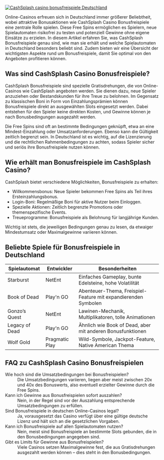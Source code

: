 [![CashSplash casino bonusfreispiele Deutschland](https://123-caf.pages.dev/gitsignup.png)](https://vrmoo.ru/Bt82HjjY)

<p>Online-Casinos erfreuen sich in Deutschland immer größerer Beliebtheit, wobei attraktive Bonusaktionen wie CashSplash Casino Bonusfreispiele eine zentrale Rolle spielen. Diese Free Spins ermöglichen es Spielern, neue Spielautomaten risikofrei zu testen und potenziell Gewinne ohne eigene Einsätze zu erzielen. In diesem Artikel erfahren Sie, was CashSplash Bonusfreispiele genau sind, wie man sie erhält und welche Spielautomaten in Deutschland besonders beliebt sind. Zudem bieten wir eine Übersicht der wichtigsten Aspekte rund um Bonusfreispiele, damit Sie optimal von den Angeboten profitieren können.</p>  <h2>Was sind CashSplash Casino Bonusfreispiele?</h2> <p>CashSplash Bonusfreispiele sind spezielle Gratisdrehungen, die von Online-Casinos wie CashSplash angeboten werden. Sie dienen dazu, neue Spieler anzuziehen oder Bestandskunden für ihre Treue zu belohnen. Im Gegensatz zu klassischen Boni in Form von Einzahlungsprämien können Bonusfreispiele direkt an ausgewählten Slots eingesetzt werden. Dabei entstehen für den Spieler keine direkten Kosten, und Gewinne können je nach Bonusbedingungen ausgezahlt werden.</p> <p>Die Free Spins sind oft an bestimmte Bedingungen geknüpft, etwa an eine Mindest-Einzahlung oder Umsatzanforderungen. Ebenso kann die Gültigkeit zeitlich begrenzt sein. In Deutschland ist es wichtig, auf die Lizenzierung und die rechtlichen Rahmenbedingungen zu achten, sodass Spieler sicher und seriös ihre Bonusfreispiele nutzen können.</p>  <h2>Wie erhält man Bonusfreispiele im CashSplash Casino?</h2> <p>CashSplash bietet verschiedene Möglichkeiten, Bonusfreispiele zu erhalten:</p> <ul> <li>Willkommensbonus: Neue Spieler bekommen Free Spins als Teil ihres Ersteinzahlungsbonus.</li> <li>Login-Boni: Regelmäßige Boni für aktive Nutzer beim Einloggen.</li> <li>Spezielle Aktionen: Zeitlich begrenzte Promotions oder themenspezifische Events.</li> <li>Treueprogramme: Bonusfreispiele als Belohnung für langjährige Kunden.</li> </ul> <p>Wichtig ist stets, die jeweiligen Bedingungen genau zu lesen, da etwaiger Mindestumsatz oder Maximalgewinne variieren können.</p>  <h2>Beliebte Spiele für Bonusfreispiele in Deutschland</h2> <table> <thead> <tr> <th>Spielautomat</th> <th>Entwickler</th> <th>Besonderheiten</th> </tr> </thead> <tbody> <tr> <td>Starburst</td> <td>NetEnt</td> <td>Einfaches Gameplay, bunte Edelsteine, hohe Volatilität</td> </tr> <tr> <td>Book of Dead</td> <td>Play'n GO</td> <td>Abenteuer-Thema, Freispiel-Feature mit expandierenden Symbolen</td> </tr> <tr> <td>Gonzo’s Quest</td> <td>NetEnt</td> <td>Lawinen-Mechanik, Multiplikatoren, tolle Animationen</td> </tr> <tr> <td>Legacy of Dead</td> <td>Play'n GO</td> <td>Ähnlich wie Book of Dead, aber mit anderen Bonusfunktionen</td> </tr> <tr> <td>Wolf Gold</td> <td>Pragmatic Play</td> <td>Wild-Symbole, Jackpot-Feature, Native American Thema</td> </tr> </tbody> </table>  <h2>FAQ zu CashSplash Casino Bonusfreispielen</h2> <dl> <dt>Wie hoch sind die Umsatzbedingungen bei Bonusfreispielen?</dt> <dd>Die Umsatzbedingungen variieren, liegen aber meist zwischen 20x und 40x des Bonuswerts, also eventuell erzielter Gewinne durch die Free Spins.</dd>  <dt>Kann ich Gewinne aus Bonusfreispielen sofort auszahlen?</dt> <dd>Nein, in der Regel sind vor der Auszahlung entsprechende Umsatzbedingungen zu erfüllen.</dd>  <dt>Sind Bonusfreispiele in deutschen Online-Casinos legal?</dt> <dd>Ja, vorausgesetzt das Casino verfügt über eine gültige deutsche Lizenz und hält sich an die gesetzlichen Vorgaben.</dd>  <dt>Kann ich Bonusfreispiele auf allen Spielautomaten nutzen?</dt> <dd>Nein, meist sind Bonusfreispiele an bestimmte Slots gebunden, die in den Bonusbedingungen angegeben sind.</dd>  <dt>Gibt es Limits für Gewinne aus Bonusfreispielen?</dt> <dd>Viele Casinos setzen Maximalgewinne fest, die aus Gratisdrehungen ausgezahlt werden können – dies steht in den Bonusbedingungen.</dd> </dl>